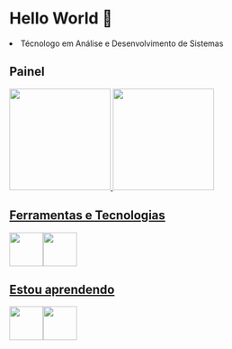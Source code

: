<head>
</head>
<body>
<h1> Hello World 💖</h1>
 
<li>Técnologo em Análise e Desenvolvimento de Sistemas </li>
 
## Painel

<div> 
<a href="https://github.com/NathanFerrerira"> 
<img height="180em" src="https://github-readme-stats.vercel.app/api/top-langs/?username=NathanFerrerira&layout=compact&langs_count=7&theme=dracula"/> 
<img height="180em" src="https://github-readme-stats.vercel.app/api?username=NathanFerrerira&show_icons=true&theme=dracula&include_all_commits=true&count_private=true"/> 
</div>

 
## Ferramentas e Tecnologias
 
<img src="https://cdn.jsdelivr.net/gh/devicons/devicon/icons/github/github-original-wordmark.svg" width="60" height="60"/><img src="https://cdn.jsdelivr.net/gh/devicons/devicon/icons/vscode/vscode-original.svg" width="60" height="60" />
          
 
## Estou aprendendo
 <img src="https://cdn.jsdelivr.net/gh/devicons/devicon/icons/html5/html5-original.svg" width="60" height="60"/><img src="https://cdn.jsdelivr.net/gh/devicons/devicon/icons/css3/css3-original.svg" width="60" height="60" />
   
   


             
          
          
   
          


